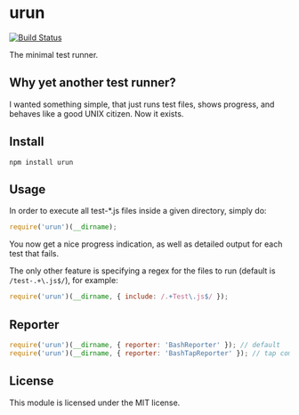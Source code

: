# urun

[![Build Status](https://secure.travis-ci.org/felixge/node-urun.png)](http://travis-ci.org/felixge/node-urun)

The minimal test runner.

## Why yet another test runner?

I wanted something simple, that just runs test files, shows progress, and
behaves like a good UNIX citizen. Now it exists.

## Install

```
npm install urun
```

## Usage

In order to execute all test-*.js files inside a given directory, simply do:

```js
require('urun')(__dirname);
```

You now get a nice progress indication, as well as detailed output for each
test that fails.

The only other feature is specifying a regex for the files to run (default is
`/test-.+\.js$/`), for example:

```js
require('urun')(__dirname, { include: /.+Test\.js$/ });
```

## Reporter

```js
require('urun')(__dirname, { reporter: 'BashReporter' }); // default
require('urun')(__dirname, { reporter: 'BashTapReporter' }); // tap compliant output
```

## License

This module is licensed under the MIT license.
